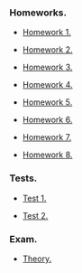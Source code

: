 ### Homeworks.

+ <a href = "https://github.com/fadyat/ITMO-PUBLIC/blob/master/Mathematical-analysis/II%20semester/practice/hw1.pdf"> Homework 1. </a>

+ <a href = "https://github.com/fadyat/ITMO-PUBLIC/blob/master/Mathematical-analysis/II%20semester/practice/hw2.pdf"> Homework 2. </a>

+ <a href = "https://github.com/fadyat/ITMO-PUBLIC/blob/master/Mathematical-analysis/II%20semester/practice/hw3.pdf"> Homework 3. </a>

+ <a href = "https://github.com/fadyat/ITMO-PUBLIC/blob/master/Mathematical-analysis/II%20semester/practice/hw4.pdf"> Homework 4. </a>

+ <a href = "https://github.com/fadyat/ITMO-PUBLIC/blob/master/Mathematical-analysis/II%20semester/practice/hw5.pdf"> Homework 5. </a>

+ <a href = "https://github.com/fadyat/ITMO-PUBLIC/blob/master/Mathematical-analysis/II%20semester/practice/hw6.pdf"> Homework 6. </a>

+ <a href = "https://github.com/fadyat/ITMO-PUBLIC/blob/master/Mathematical-analysis/II%20semester/practice/hw7.pdf"> Homework 7. </a>

+ <a href = "https://github.com/fadyat/ITMO-PUBLIC/blob/master/Mathematical-analysis/II%20semester/practice/hw8.pdf"> Homework 8. </a>


### Tests.

+ <a href = "https://github.com/fadyat/ITMO-PUBLIC/blob/master/Mathematical-analysis/II%20semester/practice/hw_test1.pdf"> Test 1. </a>

+ <a href = "https://github.com/fadyat/ITMO-PUBLIC/blob/master/Mathematical-analysis/II%20semester/practice/hw_test2.pdf"> Test 2. </a>


### Exam.

+ <a href = "https://github.com/fadyat/ITMO-PUBLIC/blob/master/Mathematical-analysis/II%20semester/Test/theory.pdf"> Theory. </a>
